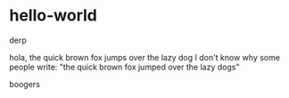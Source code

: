 # hello-world
derp

hola, the quick brown fox jumps over the lazy dog
I don't know why some people write: "the quick brown fox jumped over the lazy dogs"

boogers

